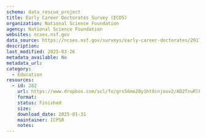 ```yaml
---
schema: data_rescue_project 
title: Early Career Doctorates Survey (ECDS)
organization: National Science Foundation
agency: National Science Foundation
websites: ncses.nsf.gov
data_source: https://ncses.nsf.gov/surveys/early-career-doctorates/2017
description: 
last_modified: 2025-03-26
metadata_available: No
metadata_url: 
category:
  - Education
resources:
  - id: 282
    url: https://www.dropbox.com/scl/fo/grs56mo28y1ht8cnjoov2/AD2TnuRlPT_fhWcu9CVvxmo?rlkey=ova7mc6je2s8r07n4q0t6kfy5&dl=0
    format: 
    status: Finished
    size: 
    download_date: 2025-01-31
    maintainer: ICPSR
    notes: 
---
```

